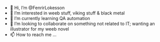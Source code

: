 - 👋 Hi, I’m @FenrirLokesson
- 👀 I’m interested in weeb stuff, viking stuff & black metal
- 🌱 I’m currently learning QA automation
- 💞️ I’m looking to collaborate on something not related to IT; wanting an illustrator for my weeb novel
- 📫 How to reach me ...

<!---
FenrirLokesson/FenrirLokesson is a ✨ special ✨ repository because its `README.md` (this file) appears on your GitHub profile.
You can click the Preview link to take a look at your changes.
--->
